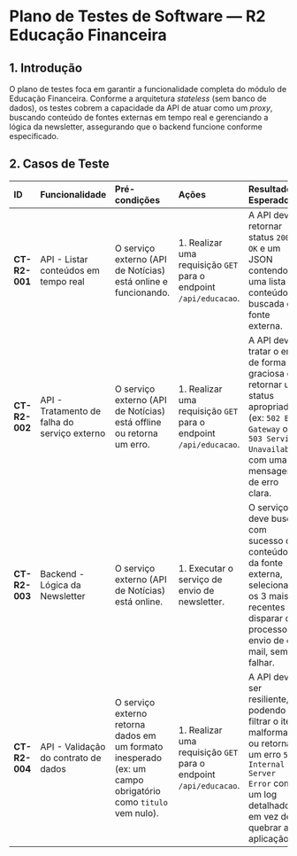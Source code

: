 # Plano de Testes de Software — R2 Educação Financeira

## 1. Introdução

O plano de testes foca em garantir a funcionalidade completa do módulo de Educação Financeira. Conforme a arquitetura *stateless* (sem banco de dados), os testes cobrem a capacidade da API de atuar como um *proxy*, buscando conteúdo de fontes externas em tempo real e gerenciando a lógica da newsletter, assegurando que o backend funcione conforme especificado.

## 2. Casos de Teste

| ID | Funcionalidade | Pré-condições | Ações | Resultados Esperados |
| :--- | :--- | :--- | :--- | :--- |
| **CT-R2-001** | API - Listar conteúdos em tempo real | O serviço externo (API de Notícias) está online e funcionando. | 1. Realizar uma requisição `GET` para o endpoint `/api/educacao`. | A API deve retornar status `200 OK` e um JSON contendo uma lista de conteúdos buscada da fonte externa. |
| **CT-R2-002** | API - Tratamento de falha do serviço externo | O serviço externo (API de Notícias) está offline ou retorna um erro. | 1. Realizar uma requisição `GET` para o endpoint `/api/educacao`. | A API deve tratar o erro de forma graciosa e retornar um status apropriado (ex: `502 Bad Gateway` ou `503 Service Unavailable`) com uma mensagem de erro clara. |
| **CT-R2-003** | Backend - Lógica da Newsletter | O serviço externo (API de Notícias) está online. | 1. Executar o serviço de envio de newsletter. | O serviço deve buscar com sucesso os conteúdos da fonte externa, selecionar os 3 mais recentes e disparar o processo de envio de e-mail, sem falhar. |
| **CT-R2-004** | API - Validação do contrato de dados | O serviço externo retorna dados em um formato inesperado (ex: um campo obrigatório como `titulo` vem nulo). | 1. Realizar uma requisição `GET` para o endpoint `/api/educacao`. | A API deve ser resiliente, podendo filtrar o item malformado ou retornar um erro `500 Internal Server Error` com um log detalhado, em vez de quebrar a aplicação. |
